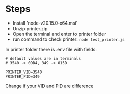 # Steps 

* Install 'node-v20.15.0-x64.msi'
* Unzip printer.zip
* Open the terminal and enter to printer folder
* run command to check printer: ```node test_printer.js```

In printer folder there is .env file with fields:

```
# default values are in terminals
# 3540 -> 0DD4, 349 -> 015D

PRINTER_VID=3540
PRINTER_PID=349
```

Change if your VID and PID are difference
